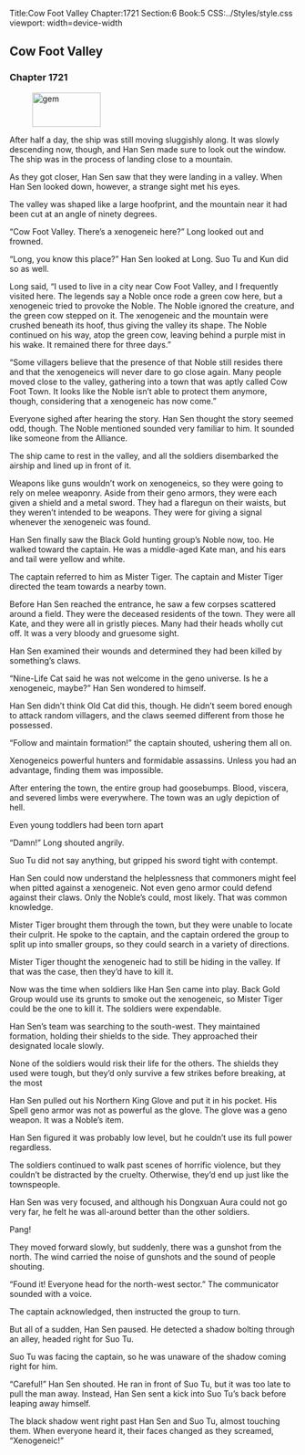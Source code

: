 Title:Cow Foot Valley 
Chapter:1721 
Section:6 
Book:5 
CSS:../Styles/style.css 
viewport: width=device-width
  
## Cow Foot Valley
### Chapter 1721
  
<figure>
	<img src="../Images/gem.gif" alt="gem" id="gem" width="120" height="60" />
</figure>
  

  
After half a day, the ship was still moving sluggishly along. It was slowly descending now, though, and Han Sen made sure to look out the window. The ship was in the process of landing close to a mountain.

As they got closer, Han Sen saw that they were landing in a valley. When Han Sen looked down, however, a strange sight met his eyes.

The valley was shaped like a large hoofprint, and the mountain near it had been cut at an angle of ninety degrees.

“Cow Foot Valley. There’s a xenogeneic here?” Long looked out and frowned.

“Long, you know this place?” Han Sen looked at Long. Suo Tu and Kun did so as well.

Long said, “I used to live in a city near Cow Foot Valley, and I frequently visited here. The legends say a Noble once rode a green cow here, but a xenogeneic tried to provoke the Noble. The Noble ignored the creature, and the green cow stepped on it. The xenogeneic and the mountain were crushed beneath its hoof, thus giving the valley its shape. The Noble continued on his way, atop the green cow, leaving behind a purple mist in his wake. It remained there for three days.”

“Some villagers believe that the presence of that Noble still resides there and that the xenogeneics will never dare to go close again. Many people moved close to the valley, gathering into a town that was aptly called Cow Foot Town. It looks like the Noble isn’t able to protect them anymore, though, considering that a xenogeneic has now come.”

Everyone sighed after hearing the story. Han Sen thought the story seemed odd, though. The Noble mentioned sounded very familiar to him. It sounded like someone from the Alliance.

The ship came to rest in the valley, and all the soldiers disembarked the airship and lined up in front of it.

Weapons like guns wouldn’t work on xenogeneics, so they were going to rely on melee weaponry. Aside from their geno armors, they were each given a shield and a metal sword. They had a flaregun on their waists, but they weren’t intended to be weapons. They were for giving a signal whenever the xenogeneic was found.

Han Sen finally saw the Black Gold hunting group’s Noble now, too. He walked toward the captain. He was a middle-aged Kate man, and his ears and tail were yellow and white.

The captain referred to him as Mister Tiger. The captain and Mister Tiger directed the team towards a nearby town.

Before Han Sen reached the entrance, he saw a few corpses scattered around a field. They were the deceased residents of the town. They were all Kate, and they were all in gristly pieces. Many had their heads wholly cut off. It was a very bloody and gruesome sight.

Han Sen examined their wounds and determined they had been killed by something’s claws.

“Nine-Life Cat said he was not welcome in the geno universe. Is he a xenogeneic, maybe?” Han Sen wondered to himself.

Han Sen didn’t think Old Cat did this, though. He didn’t seem bored enough to attack random villagers, and the claws seemed different from those he possessed.

“Follow and maintain formation!” the captain shouted, ushering them all on.

Xenogeneics powerful hunters and formidable assassins. Unless you had an advantage, finding them was impossible.

After entering the town, the entire group had goosebumps. Blood, viscera, and severed limbs were everywhere. The town was an ugly depiction of hell.

Even young toddlers had been torn apart

“Damn!” Long shouted angrily.

Suo Tu did not say anything, but gripped his sword tight with contempt.

Han Sen could now understand the helplessness that commoners might feel when pitted against a xenogeneic. Not even geno armor could defend against their claws. Only the Noble’s could, most likely. That was common knowledge.

Mister Tiger brought them through the town, but they were unable to locate their culprit. He spoke to the captain, and the captain ordered the group to split up into smaller groups, so they could search in a variety of directions.

Mister Tiger thought the xenogeneic had to still be hiding in the valley. If that was the case, then they’d have to kill it.

Now was the time when soldiers like Han Sen came into play. Back Gold Group would use its grunts to smoke out the xenogeneic, so Mister Tiger could be the one to kill it. The soldiers were expendable.

Han Sen’s team was searching to the south-west. They maintained formation, holding their shields to the side. They approached their designated locale slowly.

None of the soldiers would risk their life for the others. The shields they used were tough, but they’d only survive a few strikes before breaking, at the most

Han Sen pulled out his Northern King Glove and put it in his pocket. His Spell geno armor was not as powerful as the glove. The glove was a geno weapon. It was a Noble’s item.

Han Sen figured it was probably low level, but he couldn’t use its full power regardless.

The soldiers continued to walk past scenes of horrific violence, but they couldn’t be distracted by the cruelty. Otherwise, they’d end up just like the townspeople.

Han Sen was very focused, and although his Dongxuan Aura could not go very far, he felt he was all-around better than the other soldiers.

Pang!

They moved forward slowly, but suddenly, there was a gunshot from the north. The wind carried the noise of gunshots and the sound of people shouting.

“Found it! Everyone head for the north-west sector.” The communicator sounded with a voice.

The captain acknowledged, then instructed the group to turn.

But all of a sudden, Han Sen paused. He detected a shadow bolting through an alley, headed right for Suo Tu.

Suo Tu was facing the captain, so he was unaware of the shadow coming right for him.

“Careful!” Han Sen shouted. He ran in front of Suo Tu, but it was too late to pull the man away. Instead, Han Sen sent a kick into Suo Tu’s back before leaping away himself.

The black shadow went right past Han Sen and Suo Tu, almost touching them. When everyone heard it, their faces changed as they screamed, “Xenogeneic!”